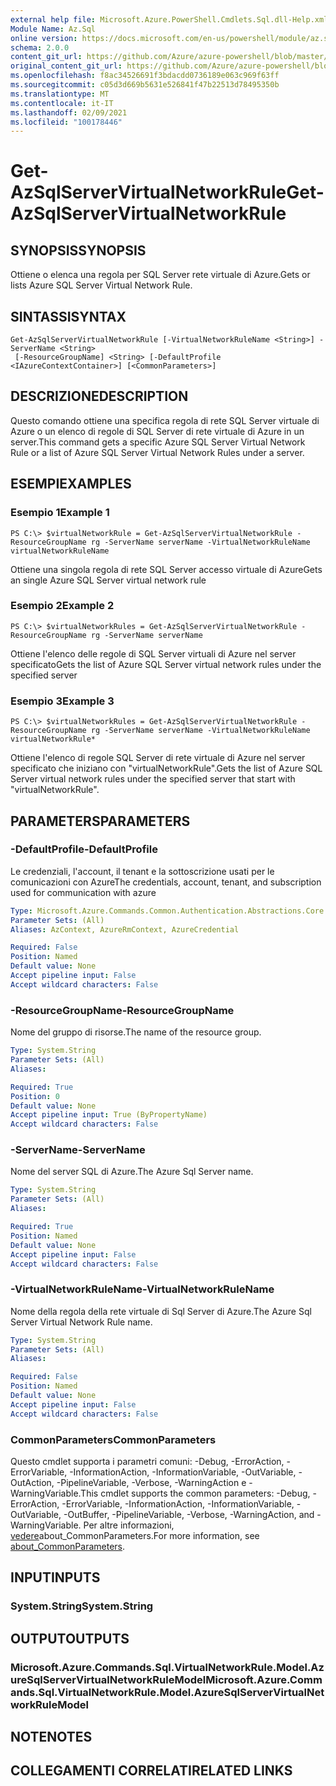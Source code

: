 ```yaml
---
external help file: Microsoft.Azure.PowerShell.Cmdlets.Sql.dll-Help.xml
Module Name: Az.Sql
online version: https://docs.microsoft.com/en-us/powershell/module/az.sql/get-azsqlservervirtualnetworkrule
schema: 2.0.0
content_git_url: https://github.com/Azure/azure-powershell/blob/master/src/Sql/Sql/help/Get-AzSqlServerVirtualNetworkRule.md
original_content_git_url: https://github.com/Azure/azure-powershell/blob/master/src/Sql/Sql/help/Get-AzSqlServerVirtualNetworkRule.md
ms.openlocfilehash: f8ac34526691f3bdacdd0736189e063c969f63ff
ms.sourcegitcommit: c05d3d669b5631e526841f47b22513d78495350b
ms.translationtype: MT
ms.contentlocale: it-IT
ms.lasthandoff: 02/09/2021
ms.locfileid: "100178446"
---
```

# <span data-ttu-id="e65bd-101">Get-AzSqlServerVirtualNetworkRule</span><span class="sxs-lookup"><span data-stu-id="e65bd-101">Get-AzSqlServerVirtualNetworkRule</span></span>

## <span data-ttu-id="e65bd-102">SYNOPSIS</span><span class="sxs-lookup"><span data-stu-id="e65bd-102">SYNOPSIS</span></span>
<span data-ttu-id="e65bd-103">Ottiene o elenca una regola per SQL Server rete virtuale di Azure.</span><span class="sxs-lookup"><span data-stu-id="e65bd-103">Gets or lists Azure SQL Server Virtual Network Rule.</span></span>

## <span data-ttu-id="e65bd-104">SINTASSI</span><span class="sxs-lookup"><span data-stu-id="e65bd-104">SYNTAX</span></span>

```
Get-AzSqlServerVirtualNetworkRule [-VirtualNetworkRuleName <String>] -ServerName <String>
 [-ResourceGroupName] <String> [-DefaultProfile <IAzureContextContainer>] [<CommonParameters>]
```

## <span data-ttu-id="e65bd-105">DESCRIZIONE</span><span class="sxs-lookup"><span data-stu-id="e65bd-105">DESCRIPTION</span></span>
<span data-ttu-id="e65bd-106">Questo comando ottiene una specifica regola di rete SQL Server virtuale di Azure o un elenco di regole di SQL Server di rete virtuale di Azure in un server.</span><span class="sxs-lookup"><span data-stu-id="e65bd-106">This command gets a specific Azure SQL Server Virtual Network Rule or a list of Azure SQL Server Virtual Network Rules under a server.</span></span>

## <span data-ttu-id="e65bd-107">ESEMPI</span><span class="sxs-lookup"><span data-stu-id="e65bd-107">EXAMPLES</span></span>

### <span data-ttu-id="e65bd-108">Esempio 1</span><span class="sxs-lookup"><span data-stu-id="e65bd-108">Example 1</span></span>
```
PS C:\> $virtualNetworkRule = Get-AzSqlServerVirtualNetworkRule -ResourceGroupName rg -ServerName serverName -VirtualNetworkRuleName virtualNetworkRuleName
```

<span data-ttu-id="e65bd-109">Ottiene una singola regola di rete SQL Server accesso virtuale di Azure</span><span class="sxs-lookup"><span data-stu-id="e65bd-109">Gets an single Azure SQL Server virtual network rule</span></span>

### <span data-ttu-id="e65bd-110">Esempio 2</span><span class="sxs-lookup"><span data-stu-id="e65bd-110">Example 2</span></span>
```
PS C:\> $virtualNetworkRules = Get-AzSqlServerVirtualNetworkRule -ResourceGroupName rg -ServerName serverName
```

<span data-ttu-id="e65bd-111">Ottiene l'elenco delle regole di SQL Server virtuali di Azure nel server specificato</span><span class="sxs-lookup"><span data-stu-id="e65bd-111">Gets the list of Azure SQL Server virtual network rules under the specified server</span></span>

### <span data-ttu-id="e65bd-112">Esempio 3</span><span class="sxs-lookup"><span data-stu-id="e65bd-112">Example 3</span></span>
```
PS C:\> $virtualNetworkRules = Get-AzSqlServerVirtualNetworkRule -ResourceGroupName rg -ServerName serverName -VirtualNetworkRuleName virtualNetworkRule*
```

<span data-ttu-id="e65bd-113">Ottiene l'elenco di regole SQL Server di rete virtuale di Azure nel server specificato che iniziano con "virtualNetworkRule".</span><span class="sxs-lookup"><span data-stu-id="e65bd-113">Gets the list of Azure SQL Server virtual network rules under the specified server that start with "virtualNetworkRule".</span></span>

## <span data-ttu-id="e65bd-114">PARAMETERS</span><span class="sxs-lookup"><span data-stu-id="e65bd-114">PARAMETERS</span></span>

### <span data-ttu-id="e65bd-115">-DefaultProfile</span><span class="sxs-lookup"><span data-stu-id="e65bd-115">-DefaultProfile</span></span>
<span data-ttu-id="e65bd-116">Le credenziali, l'account, il tenant e la sottoscrizione usati per le comunicazioni con Azure</span><span class="sxs-lookup"><span data-stu-id="e65bd-116">The credentials, account, tenant, and subscription used for communication with azure</span></span>

```yaml
Type: Microsoft.Azure.Commands.Common.Authentication.Abstractions.Core.IAzureContextContainer
Parameter Sets: (All)
Aliases: AzContext, AzureRmContext, AzureCredential

Required: False
Position: Named
Default value: None
Accept pipeline input: False
Accept wildcard characters: False
```

### <span data-ttu-id="e65bd-117">-ResourceGroupName</span><span class="sxs-lookup"><span data-stu-id="e65bd-117">-ResourceGroupName</span></span>
<span data-ttu-id="e65bd-118">Nome del gruppo di risorse.</span><span class="sxs-lookup"><span data-stu-id="e65bd-118">The name of the resource group.</span></span>

```yaml
Type: System.String
Parameter Sets: (All)
Aliases:

Required: True
Position: 0
Default value: None
Accept pipeline input: True (ByPropertyName)
Accept wildcard characters: False
```

### <span data-ttu-id="e65bd-119">-ServerName</span><span class="sxs-lookup"><span data-stu-id="e65bd-119">-ServerName</span></span>
<span data-ttu-id="e65bd-120">Nome del server SQL di Azure.</span><span class="sxs-lookup"><span data-stu-id="e65bd-120">The Azure Sql Server name.</span></span>

```yaml
Type: System.String
Parameter Sets: (All)
Aliases:

Required: True
Position: Named
Default value: None
Accept pipeline input: False
Accept wildcard characters: False
```

### <span data-ttu-id="e65bd-121">-VirtualNetworkRuleName</span><span class="sxs-lookup"><span data-stu-id="e65bd-121">-VirtualNetworkRuleName</span></span>
<span data-ttu-id="e65bd-122">Nome della regola della rete virtuale di Sql Server di Azure.</span><span class="sxs-lookup"><span data-stu-id="e65bd-122">The Azure Sql Server Virtual Network Rule name.</span></span>

```yaml
Type: System.String
Parameter Sets: (All)
Aliases:

Required: False
Position: Named
Default value: None
Accept pipeline input: False
Accept wildcard characters: False
```

### <span data-ttu-id="e65bd-123">CommonParameters</span><span class="sxs-lookup"><span data-stu-id="e65bd-123">CommonParameters</span></span>
<span data-ttu-id="e65bd-124">Questo cmdlet supporta i parametri comuni: -Debug, -ErrorAction, -ErrorVariable, -InformationAction, -InformationVariable, -OutVariable, -OutAction, -PipelineVariable, -Verbose, -WarningAction e -WarningVariable.</span><span class="sxs-lookup"><span data-stu-id="e65bd-124">This cmdlet supports the common parameters: -Debug, -ErrorAction, -ErrorVariable, -InformationAction, -InformationVariable, -OutVariable, -OutBuffer, -PipelineVariable, -Verbose, -WarningAction, and -WarningVariable.</span></span> <span data-ttu-id="e65bd-125">Per altre informazioni, [vedere](http://go.microsoft.com/fwlink/?LinkID=113216)about_CommonParameters.</span><span class="sxs-lookup"><span data-stu-id="e65bd-125">For more information, see [about_CommonParameters](http://go.microsoft.com/fwlink/?LinkID=113216).</span></span>

## <span data-ttu-id="e65bd-126">INPUT</span><span class="sxs-lookup"><span data-stu-id="e65bd-126">INPUTS</span></span>

### <span data-ttu-id="e65bd-127">System.String</span><span class="sxs-lookup"><span data-stu-id="e65bd-127">System.String</span></span>

## <span data-ttu-id="e65bd-128">OUTPUT</span><span class="sxs-lookup"><span data-stu-id="e65bd-128">OUTPUTS</span></span>

### <span data-ttu-id="e65bd-129">Microsoft.Azure.Commands.Sql.VirtualNetworkRule.Model.AzureSqlServerVirtualNetworkRuleModel</span><span class="sxs-lookup"><span data-stu-id="e65bd-129">Microsoft.Azure.Commands.Sql.VirtualNetworkRule.Model.AzureSqlServerVirtualNetworkRuleModel</span></span>

## <span data-ttu-id="e65bd-130">NOTE</span><span class="sxs-lookup"><span data-stu-id="e65bd-130">NOTES</span></span>

## <span data-ttu-id="e65bd-131">COLLEGAMENTI CORRELATI</span><span class="sxs-lookup"><span data-stu-id="e65bd-131">RELATED LINKS</span></span>
